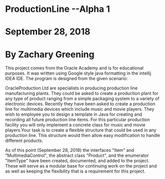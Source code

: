 # ProductionLine --Alpha 1
# September 28, 2018
# By Zachary Greening

This project comes from the Oracle Academy and is for educational purposes.
It was written using Google style java formatting in the intellij IDEA IDE.
The program is designed from the given scenario:

OracleProduction Ltd are specialists in producing production line 
manufacturing plants. They could be asked to create a production plant for
any type of product ranging from a simple packaging system to a variety of 
electronic devices. Recently they have been asked to create a production 
line for multimedia devices which include music and movie players. They wish
to employee you to design a template in Java for creating and recording all
future production line items. For this particular production facility you 
will only implement a concrete class for music and movie players.Your task
is to create a flexible structure that could be used in any production line. 
This structure would then allow easy modification to handle different products.

As of this point (September 28, 2018) the interfaces "Item" and "MultimediaControl", 
the abstract class "Product", and the enumerator "ItemType" have been created,
documented, and added to the project. These will serve as a modular base for 
continuing work on the project and as well as keeping the flexibility that is
a requirement for this project.
